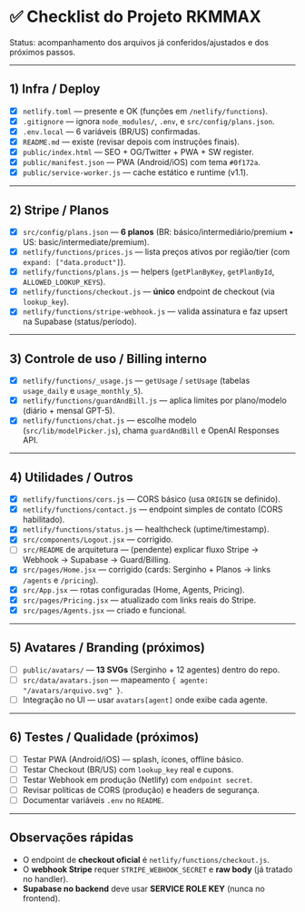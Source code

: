 # ✅ Checklist do Projeto RKMMAX

Status: acompanhamento dos arquivos já conferidos/ajustados e dos próximos passos.

---

## 1) Infra / Deploy
- [x] `netlify.toml` — presente e OK (funções em `/netlify/functions`).
- [x] `.gitignore` — ignora `node_modules/`, `.env`, e `src/config/plans.json`.
- [x] `.env.local` — 6 variáveis (BR/US) confirmadas.
- [x] `README.md` — existe (revisar depois com instruções finais).
- [x] `public/index.html` — SEO + OG/Twitter + PWA + SW register.
- [x] `public/manifest.json` — PWA (Android/iOS) com tema `#0f172a`.
- [x] `public/service-worker.js` — cache estático e runtime (v1.1).

---

## 2) Stripe / Planos
- [x] `src/config/plans.json` — **6 planos** (BR: básico/intermediário/premium • US: basic/intermediate/premium).
- [x] `netlify/functions/prices.js` — lista preços ativos por região/tier (com `expand: ["data.product"]`).
- [x] `netlify/functions/plans.js` — helpers (`getPlanByKey`, `getPlanById`, `ALLOWED_LOOKUP_KEYS`).
- [x] `netlify/functions/checkout.js` — **único** endpoint de checkout (via `lookup_key`).
- [x] `netlify/functions/stripe-webhook.js` — valida assinatura e faz upsert na Supabase (status/período).

---

## 3) Controle de uso / Billing interno
- [x] `netlify/functions/_usage.js` — `getUsage` / `setUsage` (tabelas `usage_daily` e `usage_monthly_5`).
- [x] `netlify/functions/guardAndBill.js` — aplica limites por plano/modelo (diário + mensal GPT-5).
- [x] `netlify/functions/chat.js` — escolhe modelo (`src/lib/modelPicker.js`), chama `guardAndBill` e OpenAI Responses API.

---

## 4) Utilidades / Outros
- [x] `netlify/functions/cors.js` — CORS básico (usa `ORIGIN` se definido).
- [x] `netlify/functions/contact.js` — endpoint simples de contato (CORS habilitado).
- [x] `netlify/functions/status.js` — healthcheck (uptime/timestamp).
- [x] `src/components/Logout.jsx` — corrigido.
- [ ] `src/README` de arquitetura — (pendente) explicar fluxo Stripe → Webhook → Supabase → Guard/Billing.
- [x] `src/pages/Home.jsx` — corrigido (cards: Serginho + Planos → links `/agents` e `/pricing`).
- [x] `src/App.jsx` — rotas configuradas (Home, Agents, Pricing).
- [x] `src/pages/Pricing.jsx` — atualizado com links reais do Stripe.
- [x] `src/pages/Agents.jsx` — criado e funcional.

---

## 5) Avatares / Branding (próximos)
- [ ] `public/avatars/` — **13 SVGs** (Serginho + 12 agentes) dentro do repo.
- [ ] `src/data/avatars.json` — mapeamento `{ agente: "/avatars/arquivo.svg" }`.
- [ ] Integração no UI — usar `avatars[agent]` onde exibe cada agente.

---

## 6) Testes / Qualidade (próximos)
- [ ] Testar PWA (Android/iOS) — splash, ícones, offline básico.
- [ ] Testar Checkout (BR/US) com `lookup_key` real e cupons.
- [ ] Testar Webhook em produção (Netlify) com `endpoint secret`.
- [ ] Revisar políticas de CORS (produção) e headers de segurança.
- [ ] Documentar variáveis `.env` no `README`.

---

## Observações rápidas
- O endpoint de **checkout oficial** é `netlify/functions/checkout.js`.
- O **webhook Stripe** requer `STRIPE_WEBHOOK_SECRET` e **raw body** (já tratado no handler).
- **Supabase no backend** deve usar **SERVICE ROLE KEY** (nunca no frontend).
